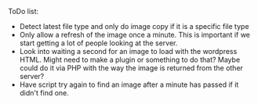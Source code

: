 ToDo list:

- Detect latest file type and only do image copy if it is a specific file type
- Only allow a refresh of the image once a minute.  This is important if we start getting a lot of people looking at the server.
- Look into waiting a second for an image to load with the wordpress HTML.  Might need to make a plugin or something to do that?  Maybe could do it via PHP with the way the image is returned from the other server?
- Have script try again to find an image after a minute has passed if it didn't find one.
